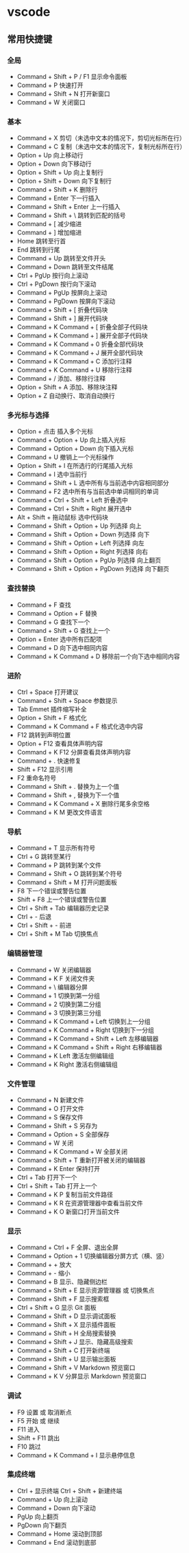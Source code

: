 # vscode

## 常用快捷键

### 全局

- Command + Shift + P / F1 显示命令面板
- Command + P 快速打开
- Command + Shift + N 打开新窗口
- Command + W 关闭窗口

### 基本

- Command + X 剪切（未选中文本的情况下，剪切光标所在行）
- Command + C 复制（未选中文本的情况下，复制光标所在行）
- Option + Up 向上移动行
- Option + Down 向下移动行
- Option + Shift + Up 向上复制行
- Option + Shift + Down 向下复制行
- Command + Shift + K 删除行
- Command + Enter 下一行插入
- Command + Shift + Enter 上一行插入
- Command + Shift + \ 跳转到匹配的括号
- Command + [ 减少缩进
- Command + ] 增加缩进
- Home 跳转至行首
- End 跳转到行尾
- Command + Up 跳转至文件开头
- Command + Down 跳转至文件结尾
- Ctrl + PgUp 按行向上滚动
- Ctrl + PgDown 按行向下滚动
- Command + PgUp 按屏向上滚动
- Command + PgDown 按屏向下滚动
- Command + Shift + [ 折叠代码块
- Command + Shift + ] 展开代码块
- Command + K Command + [ 折叠全部子代码块
- Command + K Command + ] 展开全部子代码块
- Command + K Command + 0 折叠全部代码块
- Command + K Command + J 展开全部代码块
- Command + K Command + C 添加行注释
- Command + K Command + U 移除行注释
- Command + / 添加、移除行注释
- Option + Shift + A 添加、移除块注释
- Option + Z 自动换行、取消自动换行

### 多光标与选择

- Option + 点击 插入多个光标
- Command + Option + Up 向上插入光标
- Command + Option + Down 向下插入光标
- Command + U 撤销上一个光标操作
- Option + Shift + I 在所选行的行尾插入光标
- Command + I 选中当前行
- Command + Shift + L 选中所有与当前选中内容相同部分
- Command + F2 选中所有与当前选中单词相同的单词
- Command + Ctrl + Shift + Left 折叠选中
- Command + Ctrl + Shift + Right 展开选中
- Alt + Shift + 拖动鼠标 选中代码块
- Command + Shift + Option + Up 列选择 向上
- Command + Shift + Option + Down 列选择 向下
- Command + Shift + Option + Left 列选择 向左
- Command + Shift + Option + Right 列选择 向右
- Command + Shift + Option + PgUp 列选择 向上翻页
- Command + Shift + Option + PgDown 列选择 向下翻页

### 查找替换

- Command + F 查找
- Command + Option + F 替换
- Command + G 查找下一个
- Command + Shift + G 查找上一个
- Option + Enter 选中所有匹配项
- Command + D 向下选中相同内容
- Command + K Command + D 移除前一个向下选中相同内容

### 进阶

- Ctrl + Space 打开建议
- Command + Shift + Space 参数提示
- Tab Emmet 插件缩写补全
- Option + Shift + F 格式化
- Command + K Command + F 格式化选中内容
- F12 跳转到声明位置
- Option + F12 查看具体声明内容
- Command + K F12 分屏查看具体声明内容
- Command + . 快速修复
- Shift + F12 显示引用
- F2 重命名符号
- Command + Shift + . 替换为上一个值
- Command + Shift + , 替换为下一个值
- Command + K Command + X 删除行尾多余空格
- Command + K M 更改文件语言

### 导航

- Command + T 显示所有符号
- Ctrl + G 跳转至某行
- Command + P 跳转到某个文件
- Command + Shift + O 跳转到某个符号
- Command + Shift + M 打开问题面板
- F8 下一个错误或警告位置
- Shift + F8 上一个错误或警告位置
- Ctrl + Shift + Tab 编辑器历史记录
- Ctrl + - 后退
- Ctrl + Shift + - 前进
- Ctrl + Shift + M Tab 切换焦点

### 编辑器管理

- Command + W 关闭编辑器
- Command + K F 关闭文件夹
- Command + \ 编辑器分屏
- Command + 1 切换到第一分组
- Command + 2 切换到第二分组
- Command + 3 切换到第三分组
- Command + K Command + Left 切换到上一分组
- Command + K Command + Right 切换到下一分组
- Command + K Command + Shift + Left 左移编辑器
- Command + K Command + Shift + Right 右移编辑器
- Command + K Left 激活左侧编辑组
- Command + K Right 激活右侧编辑组

### 文件管理

- Command + N 新建文件
- Command + O 打开文件
- Command + S 保存文件
- Command + Shift + S 另存为
- Command + Option + S 全部保存
- Command + W 关闭
- Command + K Command + W 全部关闭
- Command + Shift + T 重新打开被关闭的编辑器
- Command + K Enter 保持打开
- Ctrl + Tab 打开下一个
- Ctrl + Shift + Tab 打开上一个
- Command + K P 复制当前文件路径
- Command + K R 在资源管理器中查看当前文件
- Command + K O 新窗口打开当前文件

### 显示

- Command + Ctrl + F 全屏、退出全屏
- Command + Option + 1 切换编辑器分屏方式（横、竖）
- Command + + 放大
- Command + - 缩小
- Command + B 显示、隐藏侧边栏
- Command + Shift + E 显示资源管理器 或 切换焦点
- Command + Shift + F 显示搜索框
- Ctrl + Shift + G 显示 Git 面板
- Command + Shift + D 显示调试面板
- Command + Shift + X 显示插件面板
- Command + Shift + H 全局搜索替换
- Command + Shift + J 显示、隐藏高级搜索
- Command + Shift + C 打开新终端
- Command + Shift + U 显示输出面板
- Command + Shift + V Markdown 预览窗口
- Command + K V 分屏显示 Markdown 预览窗口

### 调试

- F9 设置 或 取消断点
- F5 开始 或 继续
- F11 进入
- Shift + F11 跳出
- F10 跳过
- Command + K Command + I 显示悬停信息

### 集成终端

- Ctrl + 显示终端 Ctrl + Shift + 新建终端
- Command + Up 向上滚动
- Command + Down 向下滚动
- PgUp 向上翻页
- PgDown 向下翻页
- Command + Home 滚动到顶部
- Command + End 滚动到底部